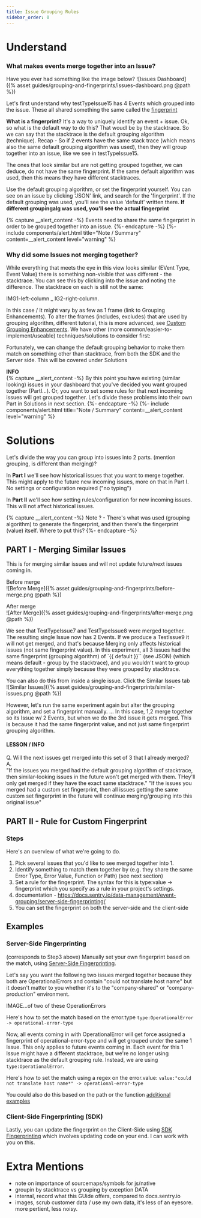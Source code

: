 ```yaml
---
title: Issue Grouping Rules
sidebar_order: 0
---
```


# Understand
### What makes events merge together into an Issue? 
Have you ever had something like the image below?
![Issues Dashboard]({% asset guides/grouping-and-fingerprints/issues-dashboard.png @path %})

Let's first understand why testTypeIssue15 has 4 Events which grouped into the issue. These all shared something the same called the [fingerprint](https://docs.sentry.io/data-management/event-grouping/)

**What is a fingerprint?** It's a way to uniquely identify an event + issue. Ok, so what is the default way to do this? That woudl be by the stacktrace. So we can say that the stacktrace is the default grouping algorithm (technique). Recap - So if 2 events have the same stack trace (which means also the same default grouping algorithm was used), then they will group together into an issue, like we see in testTypeIssue15.

The ones that look similar but are not getting grouped together, we can deduce, do not have the same fingerprint. If the same default algorithm was used, then this means they have different stacktraces.

Use the default grouping algorithm, or set the fingerprint yourself. You can see on an issue by clicking 'JSON' link, and search for the 'fingerprint'. If the default grouping was used, you'll see the value 'default' written there. **If different groupingalg was used, you'll see the actual fingerprint**

{% capture __alert_content -%}
Events need to share the same fingerprint in order to be grouped together into an issue.
{%- endcapture -%}
{%- include components/alert.html
    title="Note / Summary"
    content=__alert_content
    level="warning"
%}

### Why did some Issues not merging together?
While everything that meets the eye in this view looks similar (EVent Type, Event Value) there is something non-visible that was different - the stacktrace. You can see this by clicking into the issue and noting the difference. The stacktrace on each is still not the same:

IMG1-left-column _ IG2-right-column.

In this case / It might vary by as few as 1 frame (link to Grouping Enhancements). To alter the frames (includes, excludes) that are used by grouping algorithm, different tutorial, this is more advanced, see [Custom Grouping Enhancements](https://docs.sentry.io/data-management/event-grouping/grouping-enhancements/). We have other (more common/easier-to-implement/useable) techniques/solutions to consider first:

Fortunately, we can change the default grouping behavior to make them match on something other than stacktrace, from both the SDK and the Server side. This will be covered under Solutions

**INFO**    
{% capture __alert_content -%}
By this point you have existing (similar looking) issues in your dashboard that you've decided you want grouped together (PartI...). Or, you want to set some rules for that next incoming issues will get grouped together. Let's divide these problems into their own Part in Solutions in next section.
{%- endcapture -%}
{%- include components/alert.html
    title="Note / Summary"
    content=__alert_content
    level="warning"
%}

# Solutions
Let's divide the way you can group into issues into 2 parts. (mention grouping, is different than merging)?

In **Part I** we'll see how historical issues that you want to merge together. This might apply to the future new incoming issues, more on that in Part I. No settings or configuration required ("no typing")

In **Part II** we'll see how setting rules/configuration for new incoming issues. This will not affect historical issues.

{% capture __alert_content -%}
Note ? - There's what was used (grouping algorithm) to generate the fingerprint, and then there's the fingerprint (value) itself. Where to put this?
{%- endcapture -%}


## PART I - Merging Similar Issues
This is for merging similar issues and will not update future/next issues coming in.

Before merge  
![Before Merge]({% asset guides/grouping-and-fingerprints/before-merge.png @path %})

After merge  
![After Merge]({% asset guides/grouping-and-fingerprints/after-merge.png @path %})

We see that TestTypeIssue7 and TestTypeIssue8 were merged together. The resulting single Issue now has 2 Events. If we produce a TestIssue9 it will not get merged, and that's because Merging only affects historical issues (not same fingerprint value). In this experiment, all 3 issues had the same fingerprint (grouping algorithm) of `{{ default }}`` (see JSON) (which means default - group by the stacktrace), and you wouldn't want to group everything together simply because they were grouped by stacktrace.

You can also do this from inside a single issue. Click the Similar Issues tab  
![Similar Issues]({% asset guides/grouping-and-fingerprints/similar-issues.png @path %})

However, let's run the same experiment again but alter the grouping algorithm, and set a fingerprint manually.
...
In this case, 1,2 merge together so its Issue w/ 2 Events, but when we do the 3rd issue it gets merged. This is because it had the same fingerprint value, and not just same fingerprint grouping algorithm.

#### LESSON / INFO
Q. Will the next issues get merged into this set of 3 that I already merged?
A.  
"If the issues you merged had the default grouping algorithm of stacktrace, then similar-looking issues in the future won't get merged with them. THey'll only get merged if they have the exact same stacktrace."
"If the issues you merged had a custom set fingerprint, then all issues getting the same custom set fingerprint in the future will continue merging/grouping into this original issue"

## PART II - Rule for Custom Fingerprint
### Steps
Here's an overview of what we're going to do.
1. Pick several issues that you'd like to see merged together into 1. 
2. Identify something to match them together by (e.g. they share the same Error Type, Error Value, Function or Path) (see next section)
3. Set a rule for the fingerprint. The syntax for this is type:value -> fingerprint which you specify as a rule in your project's settings.
4. documentation - https://docs.sentry.io/data-management/event-grouping/server-side-fingerprinting/
5. You can set the fingerprint on both the server-side and the client-side

## Examples
### Server-Side Fingerprinting
(corresponds to Step3 above)
Manually set your own fingerprint based on the match, using [Server-Side Fingerprinting](https://docs.sentry.io/data-management/event-grouping/server-side-fingerprinting/).

Let's say you want the following two issues merged together because they both are OperationalErrors and contain "could not translate host name" but it doesn't matter to you whether it's to the "company-shared" or "company-production" environment.

IMAGE...of two of these OperationErrors

Here's how to set the match based on the error.type
`type:OperationalError -> operational-error-type`

Now, all events coming in with OperationalError will get force assigned a fingerprint of operational-error-type and will get grouped under the same 1 Issue. This only applies to future events coming in. Each event for this 1 Issue might have a different stacktrace, but we're no longer using stacktrace as the default grouping rule. Instead, we are using `type:OperationalError`.

Here's how to set the match using a regex on the error.value:
`value:"could not translate host name*" -> operational-error-type`

You could also do this based on the path or the function
[additional examples](https://docs.sentry.io/data-management/event-grouping/server-side-fingerprinting/#examples)


### Client-Side Fingerprinting (SDK)
Lastly, you can update the fingerprint on the Client-Side using [SDK Fingerprinting](https://docs.sentry.io/data-management/event-grouping/sdk-fingerprinting/?platform=javascript) which involves updating code on your end. I can work with you on this.


# Extra Mentions
- note on importance of sourcemaps/symbols for js/native
- groupin by stacktrace vs grouping by exception DATA
- internal, record what this GUide offers, compared to docs.sentry.io
- images, scrub customer data / use my own data, it's less of an eyesore. more pertient, less noisy.

